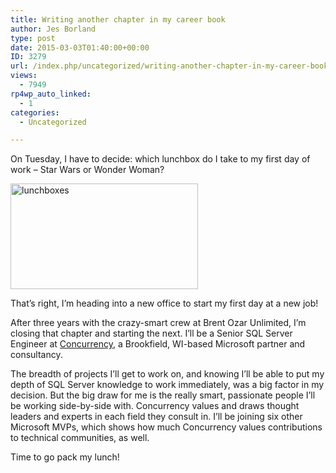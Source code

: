 ```yaml
---
title: Writing another chapter in my career book
author: Jes Borland
type: post
date: 2015-03-03T01:40:00+00:00
ID: 3279
url: /index.php/uncategorized/writing-another-chapter-in-my-career-book/
views:
  - 7949
rp4wp_auto_linked:
  - 1
categories:
  - Uncategorized

---
```

On Tuesday, I have to decide: which lunchbox do I take to my first day of work &#8211; Star Wars or Wonder Woman?

[<img class="aligncenter size-medium wp-image-3280" src="/wp-content/uploads/2015/03/lunchboxes-300x169.jpg" alt="lunchboxes" width="300" height="169" srcset="/wp-content/uploads/2015/03/lunchboxes-300x169.jpg 300w, /wp-content/uploads/2015/03/lunchboxes-1024x579.jpg 1024w" sizes="(max-width: 300px) 100vw, 300px" />][1]

That&#8217;s right, I&#8217;m heading into a new office to start my first day at a new job!

After three years with the crazy-smart crew at Brent Ozar Unlimited, I&#8217;m closing that chapter and starting the next. I&#8217;ll be a Senior SQL Server Engineer at <a href="http://www.concurrency.com/" target="_blank">Concurrency</a>, a Brookfield, WI-based Microsoft partner and consultancy.

The breadth of projects I&#8217;ll get to work on, and knowing I&#8217;ll be able to put my depth of SQL Server knowledge to work immediately, was a big factor in my decision. But the big draw for me is the really smart, passionate people I&#8217;ll be working side-by-side with. Concurrency values and draws thought leaders and experts in each field they consult in. I&#8217;ll be joining six other Microsoft MVPs, which shows how much Concurrency values contributions to technical communities, as well.

Time to go pack my lunch!

 [1]: /wp-content/uploads/2015/03/lunchboxes.jpg